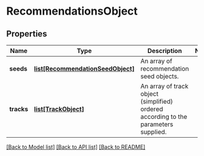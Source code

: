 # RecommendationsObject

## Properties
Name | Type | Description | Notes
------------ | ------------- | ------------- | -------------
**seeds** | [**list[RecommendationSeedObject]**](RecommendationSeedObject.md) | An array of recommendation seed objects.  | 
**tracks** | [**list[TrackObject]**](TrackObject.md) | An array of track object (simplified) ordered according to the parameters supplied.  | 

[[Back to Model list]](../README.md#documentation-for-models) [[Back to API list]](../README.md#documentation-for-api-endpoints) [[Back to README]](../README.md)

